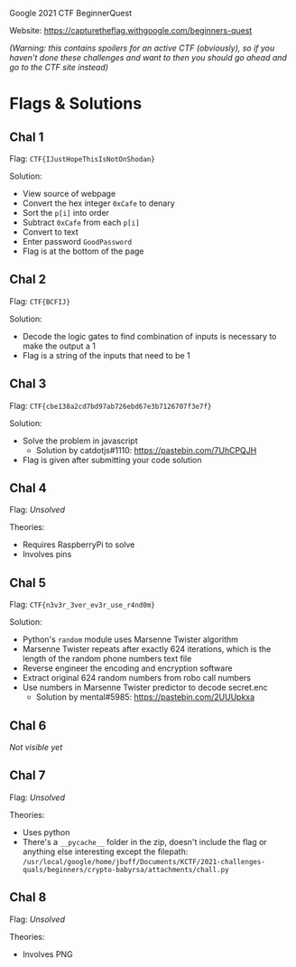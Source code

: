 Google 2021 CTF BeginnerQuest

Website: https://capturetheflag.withgoogle.com/beginners-quest

*(Warning: this contains spoilers for an active CTF (obviously), so if you haven't done these challenges and want to then you should go ahead and go to the CTF site instead)*

# Flags & Solutions

## Chal 1

Flag: `CTF{IJustHopeThisIsNotOnShodan}`

Solution:
- View source of webpage
- Convert the hex integer `0xCafe` to denary
- Sort the `p[i]` into order
- Subtract `0xCafe` from each `p[i]`
- Convert to text
- Enter password `GoodPassword`
- Flag is at the bottom of the page

## Chal 2

Flag: `CTF{BCFIJ}`

Solution:
- Decode the logic gates to find combination of inputs is necessary to make the output a 1
- Flag is a string of the inputs that need to be 1

## Chal 3

Flag: `CTF{cbe138a2cd7bd97ab726ebd67e3b7126707f3e7f}`

Solution:
- Solve the problem in javascript
  - Solution by catdotjs#1110: https://pastebin.com/7UhCPQJH
- Flag is given after submitting your code solution

## Chal 4

Flag: *Unsolved*

Theories:
- Requires RaspberryPi to solve
- Involves pins

## Chal 5

Flag: `CTF{n3v3r_3ver_ev3r_use_r4nd0m}`

Solution:
- Python's `random` module uses Marsenne Twister algorithm
- Marsenne Twister repeats after exactly 624 iterations, which is the length of the random phone numbers text file
- Reverse engineer the encoding and encryption software
- Extract original 624 random numbers from robo call numbers
- Use numbers in Marsenne Twister predictor to decode secret.enc
  - Solution by mental#5985: https://pastebin.com/2UUUpkxa

## Chal 6

*Not visible yet*

## Chal 7

Flag: *Unsolved*

Theories:
- Uses python
- There's a `__pycache__` folder in the zip, doesn't include the flag or anything else interesting except the filepath: `/usr/local/google/home/jbuff/Documents/KCTF/2021-challenges-quals/beginners/crypto-babyrsa/attachments/chall.py`

## Chal 8

Flag: *Unsolved*

Theories:
- Involves PNG
